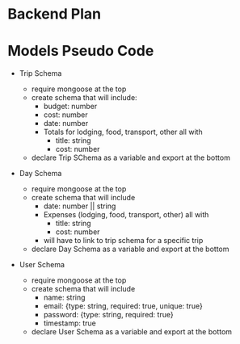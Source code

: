  # Backend Plan

 # Models Pseudo Code
- Trip Schema
    - require mongoose at the top
    - create schema that will include:
        - budget: number
        - cost: number
        - date: number
        - Totals for lodging, food, transport, other all with
            - title: string
            - cost: number
    - declare Trip SChema as a variable and export at the bottom

- Day Schema
    - require mongoose at the top
    - create schema that will include
        - date: number || string
        - Expenses (lodging, food, transport, other) all with
            - title: string
            - cost: number
        - will have to link to trip schema for a specific trip
    - declare Day Schema as a variable and export at the bottom

- User Schema
    - require mongoose at the top
    - create schema that will include
        - name: string
        - email: {type: string, required: true, unique: true}
        - password: {type: string, required: true}
        - timestamp: true
    - declare User Schema as a variable and export at the bottom